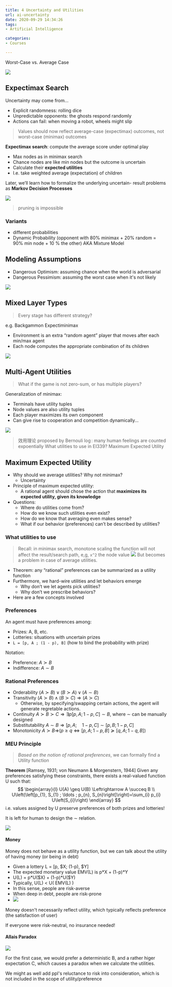 ```yaml
---
title: 4 Uncertainty and Utilities
url: ai-uncertainty
date: 2020-09-29 14:34:26
tags: 
- Artificial Intelligence

categories: 
- Courses

---
```


Worst-Case vs. Average Case

![](./img/09-29-14-38-09.png)



<!-- more -->



## Expectimax Search

Uncertainty may come from...
- Explicit randomness: rolling dice
- Unpredictable opponents: the ghosts respond randomly
- Actions can fail: when moving a robot, wheels might slip

> Values should now reflect average-case (expectimax) outcomes, not worst-case (minimax) outcomes

**Expectimax search**: compute the average score under optimal play
- Max nodes as in minimax search
- Chance nodes are like min nodes but the outcome is uncertain 
- Calculate their **expected utilities**
- I.e. take weighted average (expectation) of children



Later, we’ll learn how to formalize the underlying uncertain- result problems as **Markov Decision Processes**

![](./img/09-29-14-57-48.png)

> pruning is impossible

### Variants
- different probabilities
- Dynamic Probability (opponent with 80% minimax + 20% random = 90% min node + 10 % the other) AKA  Mixture Model

## Modeling Assumptions
- Dangerous Optimism: assuming chance when the world is adversarial
- Dangerous Pessimism: assuming the worst case when it's not likely

![](./img/09-29-15-25-19.png)


## Mixed Layer Types

> Every stage has different strategy?

e.g. Backgammon
Expectiminimax
- Environment is an extra “random agent” player that moves after each min/max agent
- Each node computes the appropriate combination of its children

![](./img/09-29-15-34-54.png)

## Multi-Agent Utilities

> What if the game is not zero-sum, or has multiple players?

Generalization of minimax:
- Terminals have utility tuples
- Node values are also utility tuples
- Each player maximizes its own component 
- Can give rise to cooperation and competition dynamically...

![](./img/09-29-15-36-06.png)


> 效用理论 proposed by Bernouli $\log$: many human feelings are counted expoentially
> What utilities to use in EI339?
> Maximum Expected Utility

## Maximum Expected Utility

- Why should we average utilities? Why not minimax?
  - Uncertainty
- Principle of maximum expected utility:
  - A rational agent should chose the action that **maximizes its expected utility, given its knowledge**
- Questions:
  - Where do utilities come from?
  - How do we know such utilities even exist?
  - How do we know that averaging even makes sense?
  - What if our behavior (preferences) can’t be described by utilities?

### What utilities to use

> Recall: in minimax search, monotone scaling the function will not affect the result/search path, e,g, `x^2` the node value
> ![](./img/10-09-10-45-44.png)
> But becomes a problem in case of average utilities.

- Theorem: any “rational” preferences can be summarized as a utility function
- Furthermore, we hard-wire utilities and let behaviors emerge
  - Why don’t we let agents pick utilities? 
  - Why don’t we prescribe behaviors?
- Here are a few concepts involved

### Preferences

An agent must have preferences among: 
- Prizes: A, B, etc.
- Lotteries: situations with uncertain prizes
- `L = [p, A ; (1 - p), B]` (how to bind the probability with prize)

Notation:
- Preference: $A \succ B$
- Indifference: $A \sim B$

### Rational Preferences

- Orderability $(A \succ B) \vee(B \succ A) \vee(A \sim B)$
- Transitivity ${(A \succ B) \wedge(B \succ C) \Rightarrow(A \succ C)}$
  - Otherwise, by specifying/swapping certain actions, the agent will generate regretable actions.
- Continuity $A \succ B \succ C \Rightarrow \exists p[p, A ; 1-p, C] \sim B$, where $\sim$ can be manually designed
- Substitutability ${A \sim B \Rightarrow[p, A ; \quad 1-p, C] \sim[p, B ; 1-p, C]}$
- Monotonicity ${A \succ B \Rightarrow} (p \geq q \Leftrightarrow[p, A ; 1-p, B] \succeq[q, A ; 1-q, B])$

### MEU Principle

> _Based on the notion of rational preferences_, we can formally find a Utility function

**Theorem** [Ramsey, 1931; von Neumann \& Morgenstern, 1944]
Given any preferences satisfying these constraints, there exists a real-valued function U such that:
$$
\begin{array}{l}
U(A) \geq U(B) \Leftrightarrow A \succeq B \\
U\left(\left[p_{1}, S_{1} ; \ldots ; p_{n}, S_{n}\right]\right)=\sum_{i} p_{i} U\left(S_{i}\right)
\end{array}
$$
i.e. values assigned by U preserve preferences of both prizes and lotteries!

It is left for human to design the $\sim$ relation.

![](./img/10-09-11-26-59.png)

#### Money

Money does not behave as a utility function, but we can talk about the utility of having money (or being in debt)

- Given a lottery L = [p, \$X; (1-p), \$Y]
- The expected monetary value EMV(L) is p\*X + (1-p)\*Y 
- U(L) = p\*U(\$X) + (1-p)\*U(\$Y)
- Typically, U(L) < U( EMV(L) )
- In this sense, people are risk-averse
- When deep in debt, people are risk-prone
- ![](./img/10-09-11-29-59.png)

Money doesn't necessarily reflect utility, which typically reflects preference (the satisfaction of user)

If everyone were risk-neutral, no insurance needed!

#### Allais Paradox

![](./img/10-09-11-36-44.png)

For the first case, we would prefer a deterministic B, and a rather higer expectation C, which causes a paradox when we calculate the utilities.

We might as well add ppl's reluctance to risk into consideration, which is not included in the scope of utility/preference